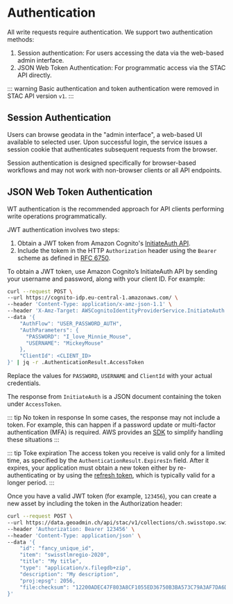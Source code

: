 # Authentication

All write requests require authentication. We support two authentication methods:

1. Session authentication: For users accessing the data via the web-based admin interface.
2. JSON Web Token Authentication: For programmatic access via the STAC API directly.

::: warning
Basic authentication and token authentication were removed in STAC API version `v1`.
:::

## Session Authentication

Users can browse geodata in the "admin interface", a web-based UI available to selected user.
Upon successful login, the service issues a session cookie that authenticates subsequent requests from the browser.

Session authentication is designed specifically for browser-based workflows and may not work with non-browser clients or all API endpoints.

## JSON Web Token Authentication

WT authentication is the recommended approach for API clients performing write operations programmatically.

JWT authentication involves two steps:

1. Obtain a JWT token from Amazon Cognito's [InitiateAuth API](https://docs.aws.amazon.com/cognito-user-identity-pools/latest/APIReference/API_InitiateAuth.html).
2. Include the tokem in the HTTP `Authorization` header using the `Bearer` scheme as defined in [RFC 6750](https://datatracker.ietf.org/doc/html/rfc6750#section-2.1).

To obtain a JWT token, use Amazon Cognito’s InitiateAuth API by sending your username and password, along with your client ID. For example:

```bash
curl --request POST \
--url https://cognito-idp.eu-central-1.amazonaws.com/ \
--header 'Content-Type: application/x-amz-json-1.1' \
--header 'X-Amz-Target: AWSCognitoIdentityProviderService.InitiateAuth' \
--data '{
    "AuthFlow": "USER_PASSWORD_AUTH",
    "AuthParameters": {
      "PASSWORD": "I_love_Minnie_Mouse",
      "USERNAME": "MickeyMouse"
    },
    "ClientId": <CLIENT_ID>
}' | jq -r .AuthenticationResult.AccessToken
```

Replace the values for `PASSWORD`, `USERNAME` and `ClientId` with your actual credentials.

The response from `InitiateAuth` is a JSON document containing the token under `AccessToken`.

::: tip No token in response
In some cases, the response may not include a token.
For example, this can happen if a password update or multi-factor authentication (MFA) is required.
AWS provides an [SDK](https://aws.amazon.com/developer/tools/) to simplify handling these situations
:::

::: tip Toke expiration
The access token you receive is valid only for a limited time, as specified by the `AuthenticationResult.ExpiresIn` field. After it expires, your application must obtain a new token either by re-authenticating or by using the [refresh token](https://docs.aws.amazon.com/cognito/latest/developerguide/amazon-cognito-user-pools-using-the-refresh-token.html), which is typically valid for a longer period.
:::

Once you have a valid JWT token (for example, `123456`), you can create a new asset by including the token in the Authorization header:

```bash
curl --request POST \
--url https://data.geoadmin.ch/api/stac/v1/collections/ch.swisstopo.swisstlmregio/items/swisstlmregio-2020/assets \
--header 'Authorization: Bearer 123456' \
--header 'Content-Type: application/json' \
--data '{
    "id": "fancy_unique_id",
    "item": "swisstlmregio-2020",
    "title": "My title",
    "type": "application/x.filegdb+zip",
    "description": "My description",
    "proj:epsg": 2056,
    "file:checksum": "12200ADEC47F803A8CF1055ED36750B3BA573C79A3AF7DA6D6F5A2AED03EA16AF3BC"
}'
```
